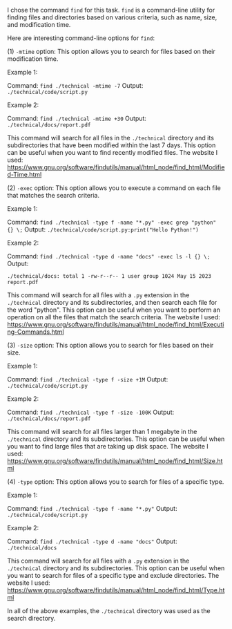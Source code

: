 I chose the command `find` for this task. 
`find` is a command-line utility for finding files and directories based on various criteria, such as name, size, and modification time.

Here are interesting command-line options for `find`:

   (1) `-mtime` option: This option allows you to search for files based on their modification time.
   
   Example 1:

   Command: `find ./technical -mtime -7`
   Output: `./technical/code/script.py`
   
   Example 2:

   Command: `find ./technical -mtime +30`
   Output: `./technical/docs/report.pdf`
  
   This command will search for all files in the `./technical` directory and its subdirectories that have been modified within the last 7 days. This option can be useful when you want to find recently modified files. The website I used: https://www.gnu.org/software/findutils/manual/html_node/find_html/Modified-Time.html

   (2) `-exec` option: This option allows you to execute a command on each file that matches the search criteria.
   
   Example 1:

   Command: `find ./technical -type f -name "*.py" -exec grep "python" {} \;`
   Output: `./technical/code/script.py:print("Hello Python!")`

   Example 2:

   Command: `find ./technical -type d -name "docs" -exec ls -l {} \;`
   Output:

   `./technical/docs:
   total 1
   -rw-r--r-- 1 user group 1024 May 15 2023 report.pdf`
  
   This command will search for all files with a `.py` extension in the `./technical` directory and its subdirectories, and then search each file       for the word "python". This option can be useful when you want to perform an operation on all the files that match the search criteria. The          website I used: https://www.gnu.org/software/findutils/manual/html_node/find_html/Executing-Commands.html

   (3)  `-size` option: This option allows you to search for files based on their size.
   
   Example 1:

   Command: `find ./technical -type f -size +1M`
   Output: `./technical/code/script.py`

   Example 2:

   Command: `find ./technical -type f -size -100K`
   Output: `./technical/docs/report.pdf`
   
   This command will search for all files larger than 1 megabyte in the `./technical` directory and its subdirectories. This option can be useful      when you want to find large files that are taking up disk space. The website I used:                          
   https://www.gnu.org/software/findutils/manual/html_node/find_html/Size.html
   
   
   
   (4) `-type` option: This option allows you to search for files of a specific type.
      
Example 1:
   
   Command: `find ./technical -type f -name "*.py"`
   Output: `./technical/code/script.py`

Example 2:

   Command: `find ./technical -type d -name "docs"`
   Output: `./technical/docs`
  
 This command will search for all files with a `.py` extension in the `./technical` directory and its subdirectories. This option can be useful     when you want to search for files of a specific type and exclude directories. The website I used:        https://www.gnu.org/software/findutils/manual/html_node/find_html/Type.html



In all of the above examples, the `./technical` directory was used as the search directory.
